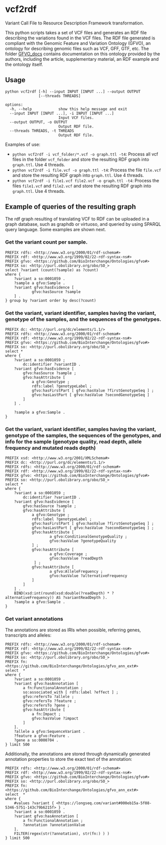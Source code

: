 # vcf2rdf
Variant Call File to Resource Description Framework transformation.

This python scripts takes a set of VCF files and generates an RDF file describing the variations found in the VCF files. The RDF file generated is compliant with the Genomic Feature and Variation Ontology (GFVO), an ontology for describing genomic files such as VCF, GFF, GTF, etc. The folder [GFVO_docs](./GFVO_docs) contains documentation on this ontology provided by the authors, including the article, supplementary material, an RDF example and the ontology itself.

## Usage

```
python vcf2rdf [-h] --input INPUT [INPUT ...] --output OUTPUT
               [--threads THREADS]

options:
  -h, --help            show this help message and exit
  --input INPUT [INPUT ...], -i INPUT [INPUT ...]
                        Input VCF files.
  --output OUTPUT, -o OUTPUT
                        Output RDF file.
  --threads THREADS, -t THREADS
                        Output RDF file.
```

Examples of use:

  - `python vcf2rdf -i vcf_folder/*.vcf -o graph.ttl -t4`: Process all vcf files in the folder `vcf_folder` and store the resulting RDF graph into `graph.ttl`. Use 4 threads.
  - `python vcf2rdf -i file.vcf -o graph.ttl -t4`: Process the file `file.vcf` and store the resulting RDF graph into `graph.ttl`. Use 4 threads.
  - `python vcf2rdf -i file1.vcf file2.vcf -o graph.ttl -t4`: Process the files `file1.vcf` and `file2.vcf` and store the resulting RDF graph into `graph.ttl`. Use 4 threads.


## Example of queries of the resulting graph
The rdf graph resulting of translating VCF to RDF can be uploaded in a graph database, such as graphdb or virtuoso, and queried by using SPARQL query language. Some examples are shown next.


### Get the variant count per sample.
```
PREFIX rdfs: <http://www.w3.org/2000/01/rdf-schema#>
PREFIX rdf: <http://www.w3.org/1999/02/22-rdf-syntax-ns#>
PREFIX gfvo: <https://github.com/BioInterchange/Ontologies/gfvo#>
PREFIX so: <http://purl.obolibrary.org/obo/SO_>
select ?variant (count(?sample) as ?count)
where {
    ?variant a so:0001059 .
    ?sample a gfvo:Sample .
    ?variant gfvo:hasEvidence [
            gfvo:hasSource ?sample 
    ] .
} group by ?variant order by desc(?count)
```

### Get the variant, variant identifier, samples having the variant, genotype of the samples, and the sequences of the genotypes.
```
PREFIX dc: <http://purl.org/dc/elements/1.1/>
PREFIX rdfs: <http://www.w3.org/2000/01/rdf-schema#>
PREFIX rdf: <http://www.w3.org/1999/02/22-rdf-syntax-ns#>
PREFIX gfvo: <https://github.com/BioInterchange/Ontologies/gfvo#>
PREFIX so: <http://purl.obolibrary.org/obo/SO_>
select *
where {
    ?variant a so:0001059 ;
    	dc:identifier ?variantID .
    ?variant gfvo:hasEvidence [
        gfvo:hasSource ?sample ;
        gfvo:hasAttribute [
        	a gfvo:Genotype ;
    		rdfs:label ?genotypeLabel ;
    		gfvo:hasFirstPart [ gfvo:hasValue ?firstGenotypeSeq ] ;
    		gfvo:hasLastPart [ gfvo:hasValue ?secondGenotypeSeq ] 
        ]
    ] .

    ?sample a gfvo:Sample .
}
```

### Get the variant, variant identifier, samples having the variant, genotype of the samples, the sequences of the genotypes, and info for the sample (genotype quality, read depth, allele frequency and mutated reads depth)

```
PREFIX xsd: <http://www.w3.org/2001/XMLSchema#>
PREFIX dc: <http://purl.org/dc/elements/1.1/>
PREFIX rdfs: <http://www.w3.org/2000/01/rdf-schema#>
PREFIX rdf: <http://www.w3.org/1999/02/22-rdf-syntax-ns#>
PREFIX gfvo: <https://github.com/BioInterchange/Ontologies/gfvo#>
PREFIX so: <http://purl.obolibrary.org/obo/SO_>
select *
where {
    ?variant a so:0001059 ;
    	dc:identifier ?variantID .
    ?variant gfvo:hasEvidence [
        gfvo:hasSource ?sample ;
        gfvo:hasAttribute [
        	a gfvo:Genotype ;
    		rdfs:label ?genotypeLabel ;
    		gfvo:hasFirstPart [ gfvo:hasValue ?firstGenotypeSeq ] ;
    		gfvo:hasLastPart [ gfvo:hasValue ?secondGenotypeSeq ] ;
            gfvo:hasAttribute [
                    a gfvo:ConditionalGenotypeQuality ;
            		gfvo:hasValue ?genotypeQuality
            ] ;
            gfvo:hasAttribute [
                    a gfvo:Coverage ;
             		gfvo:hasValue ?readDepth
             ] ;
            gfvo:hasAttribute [
                    a gfvo:AlleleFrequency ;
            		gfvo:hasValue ?alternativeFrequency
            ]
        ]
    ] .
    BIND(xsd:int(round(xsd:double(?readDepth) * ?alternativeFrequency)) AS ?variantReadDepth ).
    ?sample a gfvo:Sample .
}
```

### Get variant annotations

The annotations are stored as IRIs when possible, referring genes, transcripts and alleles:

```
PREFIX rdfs: <http://www.w3.org/2000/01/rdf-schema#>
PREFIX rdf: <http://www.w3.org/1999/02/22-rdf-syntax-ns#>
PREFIX gfvo: <https://github.com/BioInterchange/Ontologies/gfvo#>
PREFIX so: <http://purl.obolibrary.org/obo/SO_>
PREFIX fn: <https://github.com/BioInterchange/Ontologies/gfvo_ann_ext#>
select  *
where {
    ?variant a so:0001059 .
    ?variant gfvo:hasAnnotation [
        a fn:FunctionalAnnotation ;
    	so:associated_with [ rdfs:label ?effect ] ;
    	gfvo:refersTo ?allele ;
        gfvo:refersTo ?feature ;
    	gfvo:refersTo ?gene ;
        gfvo:hasAttribute [
            a fn:Impact ;
        	gfvo:hasValue ?impact 
        ] 
    ].
    ?allele a gfvo:SequenceVariant .
    ?feature a gfvo:Feature .
    ?gene a so:0000704 .      
} limit 500
```

Additionally, the annotations are stored through dynamically generated annotation properties to store the exact text of the annotation:

```
PREFIX rdfs: <http://www.w3.org/2000/01/rdf-schema#>
PREFIX rdf: <http://www.w3.org/1999/02/22-rdf-syntax-ns#>
PREFIX gfvo: <https://github.com/BioInterchange/Ontologies/gfvo#>
PREFIX so: <http://purl.obolibrary.org/obo/SO_>
PREFIX fn: <https://github.com/BioInterchange/Ontologies/gfvo_ann_ext#>
select  *
where {
    #values ?variant { <https://longseq.com/variant#000eb15a-5f08-5346-5751-143c79b6215f> } .
    ?variant a so:0001059 .
    ?variant gfvo:hasAnnotation [
        a fn:FunctionalAnnotation ;
    	?annotation ?annotationValue
    ].
    FILTER(regex(str(?annotation), str(fn:) ) )
} limit 500
```